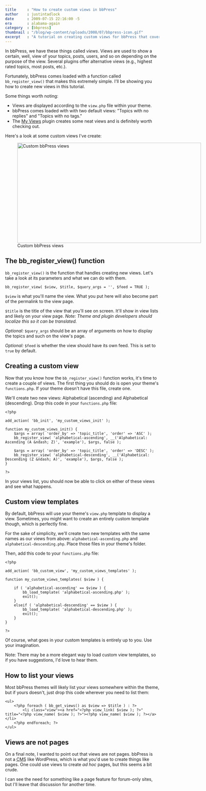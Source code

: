 ```yaml
---
title     : "How to create custom views in bbPress"
author    : justintadlock
date      : 2009-07-15 22:16:00 -5
era       : alabama-again
category  : [bbpress]
thumbnail : "/blog/wp-content/uploads/2008/07/bbpress-icon.gif"
excerpt   : "A tutorial on creating custom views for bbPress that covers creating the views, listing them, and making custom templates to handle their display."
---
```


In bbPress, we have these things called <em>views</em>.  Views are used to show a certain, well, view of your topics, posts, users, and so on depending on the purpose of the view.  Several plugins offer alternative views (e.g., highest rated topics, most posts, etc.).

Fortunately, bbPress comes loaded with a function called <code>bb_register_view()</code> that makes this extremely simple.  I'll be showing you how to create new views in this tutorial.

Some things worth noting:

<ul>
	<li>Views are displayed according to the <code>view.php</code> file within your theme.</li>
	<li>bbPress comes loaded with with two default views: "Topics with no replies" and "Topics with no tags."</li>
	<li>The <a href="http://bbpress.org/plugins/topic/my-views" title="My Views bbPress plugin">My Views</a> plugin creates some neat views and is definitely worth checking out.</li>
</ul>

Here's a look at some custom views I've create:

<figure class="wp-caption aligncenter" style="width:600px">
	<img src="http://justintadlock.com/blog/wp-content/uploads/2009/07/custom-views.png" alt="Custom bbPress views" title="Screenshot of custom views in bbPress" width="600" height="327" class="size-full wp-image-1744" />
	<figcaption class="wp-caption-text">Custom bbPress views</figcaption>
</figure>

## The bb_register_view() function

<code>bb_register_view()</code> is the function that handles creating new views.  Let's take a look at its parameters and what we can do with them.

```
bb_register_view( $view, $title, $query_args = '', $feed = TRUE );
```

<code>$view</code> is what you'll name the view.  What you put here will also become part of the permalink to the view page.

<code>$title</code> is the title of the view that you'll see on screen.  It'll show in view lists and likely on your view page.  <em>Note:  Theme and plugin developers should localize this so it can be translated.</em>

<em>Optional:</em>  <code>$query_args</code> should be an array of arguments on how to display the topics and such on the view's page.

<em>Optional:</em>  <code>$feed</code> is whether the view should have its own feed.  This is set to <code>true</code> by default.

## Creating a custom view

Now that you know how the <code>bb_register_view()</code> function works, it's time to create a couple of views.  The first thing you should do is open your theme's <code>functions.php</code>.  If your theme doesn't have this file, create one.

We'll create two new views: Alphabetical (ascending) and Alphabetical (descending).  Drop this code in your <code>functions.php</code> file:

```
<?php

add_action( 'bb_init', 'my_custom_views_init' );

function my_custom_views_init() {
	$args = array( 'order_by' => 'topic_title', 'order' => 'ASC' );
	bb_register_view( 'alphabetical-ascending', __('Alphabetical: Ascending (A &ndash; Z)', 'example'), $args, false );

	$args = array( 'order_by' => 'topic_title', 'order' => 'DESC' );
	bb_register_view( 'alphabetical-descending', __('Alphabetical: Descending (Z &ndash; A)', 'example'), $args, false );
}

?>
```

In your views list, you should now be able to click on either of these views and see what happens.

## Custom view templates

By default, bbPress will use your theme's <code>view.php</code> template to display a view.  Sometimes, you might want to create an entirely custom template though, which is perfectly fine.

For the sake of simplicity, we'll create two new templates with the same names as our views from above:  <code>alphabetical-ascending.php</code> and <code>alphabetical-descending.php</code>.  Place those files in your theme's folder.

Then, add this code to your <code>functions.php</code> file:

```
<?php

add_action( 'bb_custom_view', 'my_custom_views_templates' );

function my_custom_views_templates( $view ) {

	if ( 'alphabetical-ascending' == $view ) {
		bb_load_template( 'alphabetical-ascending.php' );
		exit();
	}
	elseif ( 'alphabetical-descending' == $view ) {
		bb_load_template( 'alphabetical-descending.php' );
		exit();
	}
}

?>
```

Of course, what goes in your custom templates is entirely up to you.  Use your imagination.

<p class="note">Note:  There may be a more elegant way to load custom view templates, so if you have suggestions, I'd love to hear them.</p>

## How to list your views

Most bbPress themes will likely list your views somewhere within the theme, but if yours doesn't, just drop this code wherever you need to list them:

```
<ul>
	<?php foreach ( bb_get_views() as $view => $title ) : ?>
		<li class="view"><a href="<?php view_link( $view ); ?>" title="<?php view_name( $view ); ?>"><?php view_name( $view ); ?></a></li>
	<?php endforeach; ?>
</ul>
```

## Views are not pages

On a final note, I wanted to point out that views are not pages.  bbPress is not a <acronym title="Content Management System">CMS</acronym> like WordPress, which is what you'd use to create things like pages.  One could use views to create <em>ad hoc</em> pages, but this seems a bit crude.

I can see the need for something like a page feature for forum-only sites, but I'll leave that discussion for another time.
